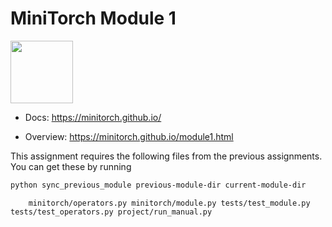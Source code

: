 # MiniTorch Module 1

<img src="https://minitorch.github.io/_images/match.png" width="100px">

* Docs: https://minitorch.github.io/

* Overview: https://minitorch.github.io/module1.html

This assignment requires the following files from the previous assignments. You can get these by running

```bash
python sync_previous_module previous-module-dir current-module-dir
```

        minitorch/operators.py minitorch/module.py tests/test_module.py tests/test_operators.py project/run_manual.py